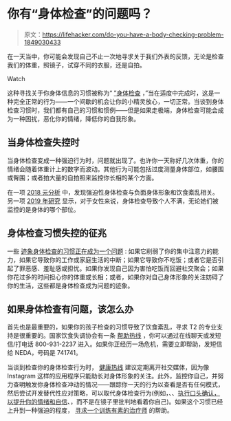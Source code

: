 # 你有“身体检查”的问题吗？

> 原文：<https://lifehacker.com/do-you-have-a-body-checking-problem-1849030433>

在一天当中，你可能会发现自己不止一次地寻求关于我们外表的反馈，无论是检查我们的体重，照镜子，试穿不同的衣服，还是自拍。

Watch

这种寻找关于你身体信息的习惯被称为“ [”身体检查](https://www.healthline.com/health/body-checking) ，”当在适度中完成时，这是一种完全正常的行为——一个间歇的机会让你的小精灵放心，一切正常。当谈到身体检查习惯时，我们都有自己的习惯和惯例——但是如果走极端，身体检查可能会成为一种困扰，恶化你的情绪，降低你的自我形象。

## **当身体检查失控时**

当身体检查变成一种强迫行为时，问题就出现了。也许你一天称好几次体重，你的情绪会随着体重计上的数字而波动。其他行为可能包括过度测量身体部位，如腰围或臀围；或者拍大量的自拍照来监控你长相的某个方面。

在一项 [2018 元分析](https://onlinelibrary.wiley.com/doi/epdf/10.1002/eat.22867) 中，发现强迫性身体检查与负面身体形象和饮食紊乱相关。另一项 [2019 年研究](https://www.ncbi.nlm.nih.gov/pmc/articles/PMC6530359/) 显示，对于女性来说，身体检查导致个人不满，无论她们被监控的是身体的哪个部位。

## **身体检查习惯失控的征兆**

一些 [迹象身体检查的习惯正在成为一个问题](https://www.anxiety.org/monitoring-thigh-gap-how-body-checking-affects-mental-health) : 如果它削弱了你的集中注意力的能力，如果它导致你的工作或家庭生活的中断；如果它导致你不吃饭；或者它是否引起了罪恶感、羞耻感或担忧。如果你发现自己因为害怕吃饭而回避社交聚会；如果你花过多的时间担心你的体重或长相；或者，如果你对自己身体形象的关注妨碍了你的生活，这些都是身体检查成为问题的迹象。

## 如果身体检查有问题，该怎么办

首先也是最重要的，如果你的孩子检查的习惯导致了饮食紊乱，寻求 T2 的专业支持是很重要的。国家饮食失调协会有一条 [帮助热线](https://www.nationaleatingdisorders.org/help-support/contact-helpline) ，你可以通过在线聊天或发短信/打电话 800-931-2237 进入。如果你正经历一场危机，需要立即帮助，发短信给 NEDA，号码是 741741。

当谈到检查你的身体检查行为时， [健康热线](https://www.healthline.com/health/body-checking#prevention) 建议定期离开社交媒体，因为像 Instagram 这样的应用程序只能助长对身体形象的关注。此外，监控你自己，并努力查明触发你身体检查冲动的情况——跟踪你一天的行为以查看是否有任何模式，然后尝试开发替代性应对策略，可以取代身体检查行为(例如，、、[执行口头确认，以提升你的情绪和自信](https://lifehacker.com/how-to-embrace-daily-verbal-affirmations-without-feeli-1847521664)、，而不是在镜子里批判地看着你自己)。如果这个习惯已经上升到一种强迫的程度， [寻求一个训练有素的治疗师](https://lifehacker.com/how-to-select-the-right-therapist-for-you-1833246447) 的帮助。